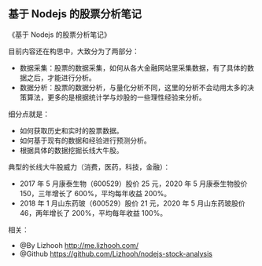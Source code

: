 ## 基于 Nodejs 的股票分析笔记

《基于 Nodejs 的股票分析笔记》

目前内容还在构思中，大致分为了两部分：
- 数据采集：股票的数据采集，如何从各大金融网站里采集数据，有了具体的数据之后，才能进行分析。
- 数据分析：股票的数据分析，与量化分析不同，这里的分析不会动用太多的决策算法，更多的是根据统计学与炒股的一些理性经验来分析。

细分点就是：
- 如何获取历史和实时的股票数据。
- 如何基于现有的数据和经验进行预测分析。
- 根据具体的数据挖掘长线大牛股。

典型的长线大牛股威力（消费，医药，科技，金融）：
- 2017 年 5 月康泰生物（600529）股价 25 元，2020 年 5 月康泰生物股价 150，三年增长了 600%，平均每年收益 200%。
- 2018 年 1 月山东药玻（600529）股价 21 元，2020 年 5 月山东药玻股价 46，两年增长了 200%，平均每年收益 100%。

相关：
- @By Lizhooh http://me.lizhooh.com/
- @Github https://github.com/Lizhooh/nodejs-stock-analysis
